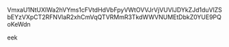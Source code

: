 VmxaU1NtUXlWa2hVYms1cFVtdHdVbFpyVWtOVVJrVjVUVlJDYkZJd1duVlZS
bEYzVXpCT2RFNVlaR2xhCmVqQTVRMmR3TkdWWVNUMEtDbkZ0YUE9PQoKeWdn

eek
